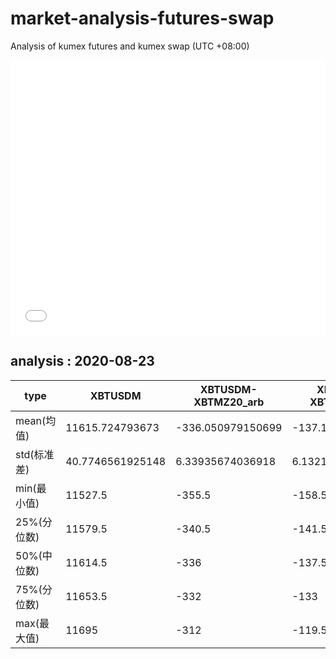 # market-analysis-futures-swap
Analysis of kumex futures and kumex swap (UTC +08:00)

<iframe width="100%" height="440" src="./data.html" frameborder="no" border="0" scrolling="no"></iframe>

## analysis : 2020-08-23

type|XBTUSDM|XBTUSDM-XBTMZ20_arb|XBTUSDM-XBTMU20_arb|
---|---|---|---
mean(均值) | 11615.724793673 | -336.050979150699 | -137.164515460177
std(标准差) | 40.7746561925148 | 6.33935674036918 | 6.13213489817623
min(最小值) | 11527.5 | -355.5 | -158.5
25%(分位数) | 11579.5 | -340.5 | -141.5
50%(中位数) | 11614.5 | -336 | -137.5
75%(分位数) | 11653.5 | -332 | -133
max(最大值) | 11695 | -312 | -119.5
